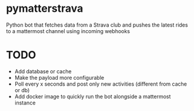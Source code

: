 # pymatterstrava
Python bot that fetches data from a Strava club and pushes the latest rides to a mattermost channel using incoming webhooks

# TODO

* Add database or cache 
* Make the payload more configurable
* Poll every x seconds and post only new activities (different from cache or db)
* Add docker image to quickly run the bot alongside a mattermost instance

